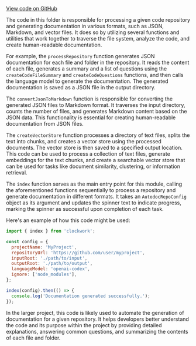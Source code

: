 [View code on GitHub](https://github.com/context-labs/autodoc/tree/master/.autodoc/docs/json/src/cli/commands/index)

The code in this folder is responsible for processing a given code repository and generating documentation in various formats, such as JSON, Markdown, and vector files. It does so by utilizing several functions and utilities that work together to traverse the file system, analyze the code, and create human-readable documentation.

For example, the `processRepository` function generates JSON documentation for each file and folder in the repository. It reads the content of each file, generates a summary and a list of questions using the `createCodeFileSummary` and `createCodeQuestions` functions, and then calls the language model to generate the documentation. The generated documentation is saved as a JSON file in the output directory.

The `convertJsonToMarkdown` function is responsible for converting the generated JSON files to Markdown format. It traverses the input directory, counts the number of files, and generates Markdown content based on the JSON data. This functionality is essential for creating human-readable documentation from JSON files.

The `createVectorStore` function processes a directory of text files, splits the text into chunks, and creates a vector store using the processed documents. The vector store is then saved to a specified output location. This code can be used to process a collection of text files, generate embeddings for the text chunks, and create a searchable vector store that can be used for tasks like document similarity, clustering, or information retrieval.

The `index` function serves as the main entry point for this module, calling the aforementioned functions sequentially to process a repository and generate documentation in different formats. It takes an `AutodocRepoConfig` object as its argument and updates the spinner text to indicate progress, marking the spinner as successful upon completion of each task.

Here's an example of how this code might be used:

```javascript
import { index } from 'clockwork';

const config = {
  projectName: 'MyProject',
  repositoryUrl: 'https://github.com/user/myproject',
  inputRoot: './path/to/input',
  outputRoot: './path/to/output',
  languageModel: 'openai-codex',
  ignore: ['node_modules'],
};

index(config).then(() => {
  console.log('Documentation generated successfully.');
});
```

In the larger project, this code is likely used to automate the generation of documentation for a given repository. It helps developers better understand the code and its purpose within the project by providing detailed explanations, answering common questions, and summarizing the contents of each file and folder.

